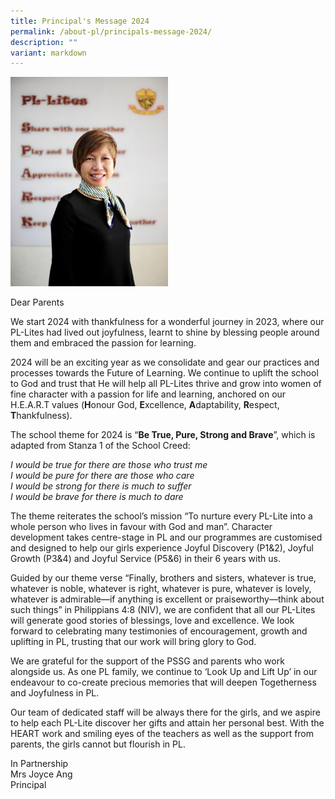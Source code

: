```yaml
---
title: Principal's Message 2024
permalink: /about-pl/principals-message-2024/
description: ""
variant: markdown
---
```

<div class="isomer-image-wrapper"><img style="width:50%;height:50%" height="auto" width="100%" src="/images/About%20PL/Principal's%20Message%202023/P1.jpg"></div>

Dear Parents&nbsp;&nbsp;&nbsp;&nbsp;&nbsp;&nbsp;&nbsp;&nbsp;&nbsp;&nbsp;&nbsp;&nbsp;&nbsp;&nbsp;&nbsp;&nbsp;&nbsp;&nbsp;&nbsp;&nbsp;&nbsp;&nbsp;&nbsp;&nbsp;&nbsp;&nbsp;&nbsp;&nbsp;&nbsp;&nbsp;&nbsp;&nbsp;&nbsp;&nbsp;&nbsp;&nbsp;&nbsp;&nbsp;&nbsp;&nbsp;&nbsp;&nbsp;&nbsp;&nbsp;&nbsp; &nbsp;&nbsp;&nbsp;&nbsp;&nbsp;&nbsp;&nbsp;&nbsp;&nbsp;&nbsp;&nbsp;&nbsp;&nbsp;&nbsp;&nbsp;&nbsp;&nbsp;&nbsp;&nbsp;&nbsp;&nbsp;&nbsp;&nbsp;&nbsp;&nbsp;&nbsp;

We start 2024 with thankfulness for a wonderful journey in 2023, where our PL-Lites had lived out joyfulness, learnt to shine by blessing people around them and embraced the passion for learning.

2024 will be an exciting year as we consolidate and gear our practices and processes towards the Future of Learning. We continue to uplift the school to God and trust that He will help all PL-Lites thrive and grow into women of fine character with a passion for life and learning, anchored on our H.E.A.R.T values (**H**onour God, **E**xcellence, **A**daptability, **R**espect, **T**hankfulness).

The school theme for 2024 is “**Be True, Pure, Strong and Brave**”, which is adapted from Stanza 1 of the School Creed:

_I would be true for there are those who trust me_
<br>
 _I would be pure for there are those who care_
 <br>
 _I would be strong for there is much to suffer_
 <br>
 _I would be brave for there is much to dare_

The theme reiterates the school’s mission “To nurture every PL-Lite into a whole person who lives in favour with God and man”. Character development takes centre-stage in PL and our programmes are customised and designed to help our girls experience Joyful Discovery (P1&amp;2), Joyful Growth (P3&amp;4) and Joyful Service (P5&amp;6) in their 6 years with us.

Guided by our theme verse “Finally, brothers and sisters, whatever is true, whatever is noble, whatever is right, whatever is pure, whatever is lovely, whatever is admirable—if anything is excellent or praiseworthy—think about such things” in Philippians 4:8 (NIV), we are confident that all our PL-Lites will generate good stories of blessings, love and excellence. We look forward to celebrating many testimonies of encouragement, growth and uplifting in PL, trusting that our work will bring glory to God. &nbsp;&nbsp;

We are grateful for the support of the PSSG and parents who work alongside us. As one PL family, we continue to ‘Look Up and Lift Up’ in our endeavour to co-create precious memories that will deepen Togetherness and Joyfulness in PL.

Our team of dedicated staff will be always there for the girls, and we aspire to help each PL-Lite discover her gifts and attain her personal best. With the HEART work and smiling eyes of the teachers as well as the support from parents, the girls cannot but flourish in PL.

In Partnership
<br>
Mrs Joyce Ang
<br>
Principal